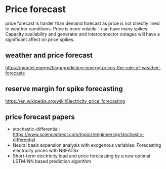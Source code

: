# Price forecast
price forecast is harder than demand forecast as price is not directly lined to weather conditions. 
Price is more volatile - can have many spikes. Capacity availability and generator and interconnector outages will have a significant affect on price spikes.

## weather and price forecast
https://montel.energy/blog/predicting-energy-prices-the-role-of-weather-forecasts

## reserve margin for spike forecasting
https://en.wikipedia.org/wiki/Electricity_price_forecasting

## price forecast papers
- stochastic-differential: https://www.sciencedirect.com/topics/engineering/stochastic-differential
- Neural basis expansion analysis with exogenous variables: Forecasting electricity prices with NBEATSx
- Short-term electricity load and price forecasting by a new optimal LSTM-NN based prediction algorithm
